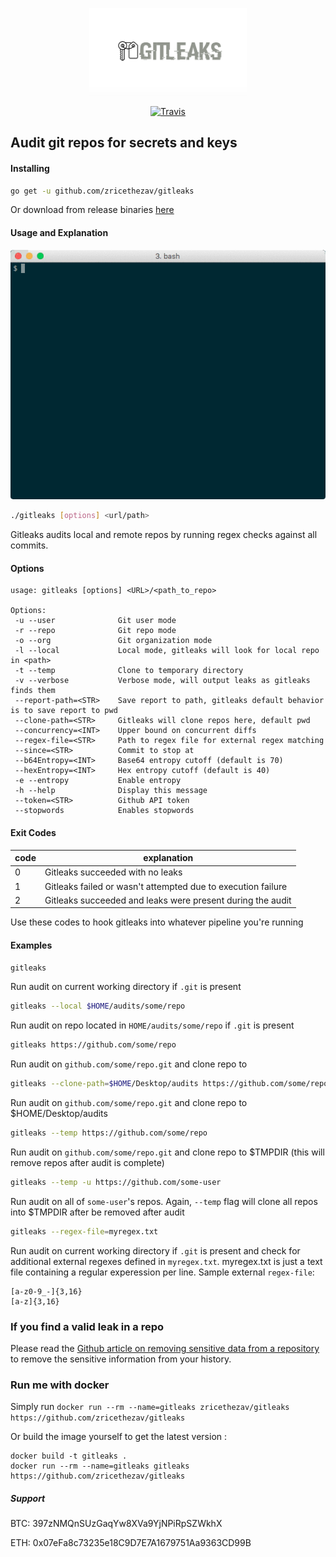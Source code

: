 <p align="center">
  <img alt="gitleaks" src="https://raw.githubusercontent.com/zricethezav/gifs/master/gitleaks4.png" height="140" />
  <p align="center">
      <a href="https://travis-ci.org/zricethezav/gitleaks"><img alt="Travis" src="https://img.shields.io/travis/zricethezav/gitleaks/master.svg?style=flat-square"></a>
  </p>
</p>

## Audit git repos for secrets and keys

#### Installing

```bash
go get -u github.com/zricethezav/gitleaks
```
Or download from release binaries [here](https://github.com/zricethezav/gitleaks/releases)

#### Usage and Explanation

![Alt Text](https://github.com/zricethezav/gifs/blob/master/gitleaks.gif)

```bash
./gitleaks [options] <url/path>
```

Gitleaks audits local and remote repos by running regex checks against all commits.

#### Options
```
usage: gitleaks [options] <URL>/<path_to_repo>

Options:
 -u --user              Git user mode
 -r --repo              Git repo mode
 -o --org               Git organization mode
 -l --local             Local mode, gitleaks will look for local repo in <path>
 -t --temp              Clone to temporary directory
 -v --verbose           Verbose mode, will output leaks as gitleaks finds them
 --report-path=<STR>    Save report to path, gitleaks default behavior is to save report to pwd
 --clone-path=<STR>     Gitleaks will clone repos here, default pwd
 --concurrency=<INT>    Upper bound on concurrent diffs
 --regex-file=<STR>     Path to regex file for external regex matching
 --since=<STR>          Commit to stop at
 --b64Entropy=<INT>     Base64 entropy cutoff (default is 70)
 --hexEntropy=<INT>     Hex entropy cutoff (default is 40)
 -e --entropy           Enable entropy
 -h --help              Display this message
 --token=<STR>          Github API token
 --stopwords            Enables stopwords
```

#### Exit Codes 
code | explanation
 -------------|-------------
0 | Gitleaks succeeded with no leaks
1 | Gitleaks failed or wasn't attempted due to execution failure
2 | Gitleaks succeeded and leaks were present during the audit

Use these codes to hook gitleaks into whatever pipeline you're running

#### Examples
```bash
gitleaks
```
Run audit on current working directory if `.git` is present 

```bash
gitleaks --local $HOME/audits/some/repo
```
Run audit on repo located in `HOME/audits/some/repo` if `.git` is present 

```bash
gitleaks https://github.com/some/repo
```
Run audit on `github.com/some/repo.git` and clone repo to 

```bash
gitleaks --clone-path=$HOME/Desktop/audits https://github.com/some/repo
```
Run audit on `github.com/some/repo.git` and clone repo to $HOME/Desktop/audits 

```bash
gitleaks --temp https://github.com/some/repo
```
Run audit on `github.com/some/repo.git` and clone repo to $TMPDIR (this will remove repos after audit is complete)

```bash
gitleaks --temp -u https://github.com/some-user
```
Run audit on all of `some-user`'s repos. Again, `--temp` flag will clone all repos into $TMPDIR after be removed after audit 

```bash
gitleaks --regex-file=myregex.txt
```
Run audit on current working directory if `.git` is present and check for additional external regexes defined in `myregex.txt`. myregex.txt is just a text file containing a regular experession per line.
Sample external `regex-file`: 

```
[a-z0-9_-]{3,16}
[a-z]{3,16}
```




### If you find a valid leak in a repo
Please read the [Github article on removing sensitive data from a repository](https://help.github.com/articles/removing-sensitive-data-from-a-repository/) to remove the sensitive information from your history.

### Run me with docker

Simply run `docker run --rm --name=gitleaks zricethezav/gitleaks https://github.com/zricethezav/gitleaks`

Or build the image yourself to get the latest version :

```
docker build -t gitleaks .
docker run --rm --name=gitleaks gitleaks https://github.com/zricethezav/gitleaks
```

##### Support
BTC: 397zNMQnSUzGaqYw8XVa9YjNPiRpSZWkhX

ETH: 0x07eFa8c73235e18C9D7E7A1679751Aa9363CD99B


